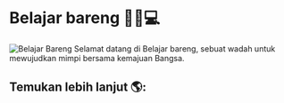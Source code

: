 # Belajar bareng  👋🤼💻

<img src="https://res.cloudinary.com/dhq7lmwdj/image/upload/v1620703845/Github/Header_qynwar.jpg" alt="Belajar Bareng">
Selamat datang di Belajar bareng, sebuat wadah untuk mewujudkan mimpi bersama kemajuan Bangsa.


## Temukan lebih lanjut 🌎: 
